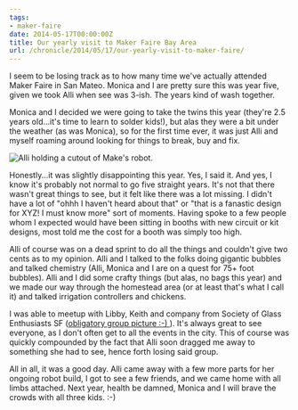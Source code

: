```yaml
---
tags:
- maker-faire
date: 2014-05-17T00:00:00Z
title: Our yearly visit to Maker Faire Bay Area
url: /chronicle/2014/05/17/our-yearly-visit-to-maker-faire/
---
```


I seem to be losing track as to how many time we've actually attended Maker Faire in San Mateo. Monica and I are pretty sure this was year five, given we took Alli when see was 3-ish. The years kind of wash together.

Monica and I decided we were going to take the twins this year (they're 2.5 years old...it's time to learn to solder kids!), but alas they were a bit under the weather (as was Monica), so for the first time ever, it was just Alli and myself roaming around looking for things to break, buy and fix.

<img src="https://storage.googleapis.com/jdr-public-imgs/blog-archive/2014/05/20140517_122753_884.jpg" alt="Alli holding a cutout of Make's robot." />

Honestly...it was slightly disappointing this year. Yes, I said it. And yes, I know it's probably not normal to go five straight years. It's not that there wasn't great things to see, but it felt like there was a lot missing. I didn't have a lot of "ohhh I haven't heard about that" or "that is a fanastic design for XYZ! I must know more" sort of moments. Having spoke to a few people whom I expected would have been sitting in booths with new circuit or kit designs, most told me the cost for a booth was simply too high.

Alli of course was on a dead sprint to do all the things and couldn't give two cents as to my opinion. Alli and I talked to the folks doing gigantic bubbles and talked chemistry (Alli, Monica and I are on a quest for 75+ foot bubbles). Alli and I did some crafty things (but alas, no bags this year) and we made our way through the homestead area (or at least that's what I call it) and talked irrigation controllers and chickens.

I was able to meetup with Libby, Keith and company from Society of Glass Enthusiasts SF ([obligatory group picture :-) ](https://plus.google.com/+LibbyChang/posts/CUkoXtH4iZw)). It's always great to see everyone, as I don't often get to all the events in the city. This of course was quickly compounded by the fact that Alli soon dragged me away to something she had to see, hence forth losing said group.

All in all, it was a good day. Alli came away with a few more parts for her ongoing robot build, I got to see a few friends, and we came home with all limbs attached. Next year, health be damned, Monica and I will brave the crowds with all three kids. :-)